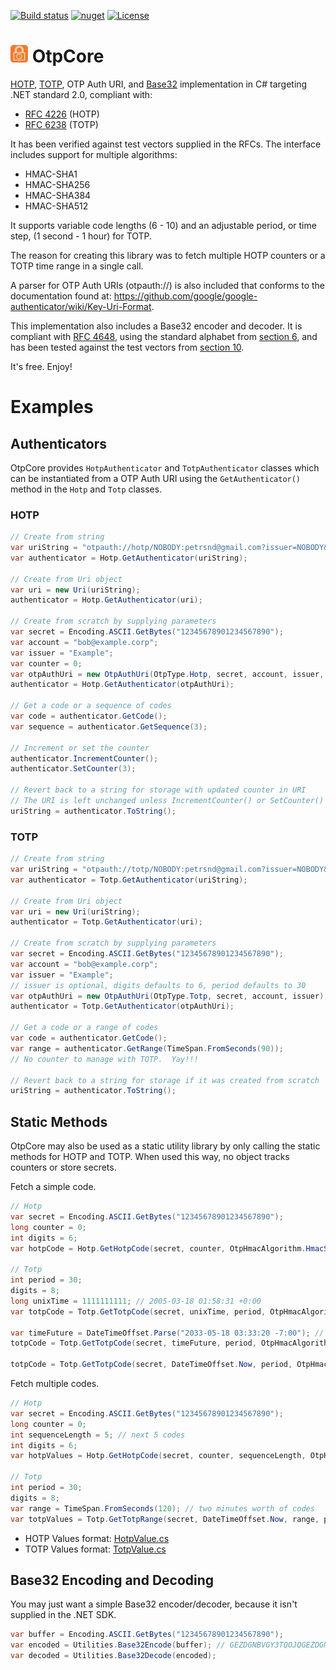 [![Build status](https://img.shields.io/appveyor/build/petrsnd/OtpCore)](https://ci.appveyor.com/project/petrsnd/otpcore)
[![nuget](https://img.shields.io/nuget/vpre/OtpCore)](https://www.nuget.org/packages/OtpCore)
[![License](https://img.shields.io/github/license/petrsnd/OtpCore)](https://github.com/petrnsd/OtpCore/blob/master/LICENSE)


# <img src="OTP.png" width="28" height="28" />  OtpCore
[HOTP](https://github.com/petrsnd/OtpCore#hotp), [TOTP](https://github.com/petrsnd/OtpCore#totp), OTP Auth URI, and 
[Base32](https://github.com/petrsnd/OtpCore#base32-encoding-and-decoding) implementation in C# targeting .NET standard 2.0,
compliant with:
- [RFC 4226](https://datatracker.ietf.org/doc/html/rfc4226) (HOTP)
- [RFC 6238](https://datatracker.ietf.org/doc/html/rfc6238) (TOTP)

It has been verified against test vectors supplied in the RFCs. The interface includes support for
multiple algorithms:
- HMAC-SHA1
- HMAC-SHA256
- HMAC-SHA384
- HMAC-SHA512

It supports variable code lengths (6 - 10) and an adjustable period, or time step, (1 second - 1 hour) for TOTP.

The reason for creating this library was to fetch multiple HOTP counters or a TOTP time range in
a single call.

A parser for OTP Auth URIs (otpauth://) is also included that conforms to the documentation found at:
https://github.com/google/google-authenticator/wiki/Key-Uri-Format.

This implementation also includes a Base32 encoder and decoder. It is compliant with
[RFC 4648](https://datatracker.ietf.org/doc/html/rfc4648),
using the standard alphabet from [section 6](https://datatracker.ietf.org/doc/html/rfc4648#section-6),
and has been tested against the test vectors from
[section 10](https://datatracker.ietf.org/doc/html/rfc4648#section-10).

It's free. Enjoy!

# Examples

## Authenticators
OtpCore provides `HotpAuthenticator` and `TotpAuthenticator` classes which can be instantiated from a
OTP Auth URI using the `GetAuthenticator()` method in the `Hotp` and `Totp` classes.

### HOTP
```C#
// Create from string
var uriString = "otpauth://hotp/NOBODY:petrsnd@gmail.com?issuer=NOBODY&secret=GEZDGNBVGY3TQOJQGEZDGNBVGY3TQOJQ&algorithm=SHA1&digits=6&counter=0";
var authenticator = Hotp.GetAuthenticator(uriString);

// Create from Uri object
var uri = new Uri(uriString);
authenticator = Hotp.GetAuthenticator(uri);

// Create from scratch by supplying parameters
var secret = Encoding.ASCII.GetBytes("12345678901234567890");
var account = "bob@example.corp";
var issuer = "Example";
var counter = 0;
var otpAuthUri = new OtpAuthUri(OtpType.Hotp, secret, account, issuer, counter); // issuer is optional, digits defaults to 6
authenticator = Hotp.GetAuthenticator(otpAuthUri);

// Get a code or a sequence of codes
var code = authenticator.GetCode();
var sequence = authenticator.GetSequence(3);

// Increment or set the counter
authenticator.IncrementCounter();
authenticator.SetCounter(3);

// Revert back to a string for storage with updated counter in URI
// The URI is left unchanged unless IncrementCounter() or SetCounter() are called
uriString = authenticator.ToString();
```

### TOTP
```C#
// Create from string
var uriString = "otpauth://totp/NOBODY:petrsnd@gmail.com?issuer=NOBODY&secret=GEZDGNBVGY3TQOJQGEZDGNBVGY3TQOJQGEZDGNBVGY3TQOJQGEZA&algorithm=SHA256&digits=8";
var authenticator = Totp.GetAuthenticator(uriString);

// Create from Uri object
var uri = new Uri(uriString);
authenticator = Totp.GetAuthenticator(uri);

// Create from scratch by supplying parameters
var secret = Encoding.ASCII.GetBytes("12345678901234567890");
var account = "bob@example.corp";
var issuer = "Example";
// issuer is optional, digits defaults to 6, period defaults to 30
var otpAuthUri = new OtpAuthUri(OtpType.Totp, secret, account, issuer);
authenticator = Totp.GetAuthenticator(otpAuthUri);

// Get a code or a range of codes
var code = authenticator.GetCode();
var range = authenticator.GetRange(TimeSpan.FromSeconds(90));
// No counter to manage with TOTP.  Yay!!!

// Revert back to a string for storage if it was created from scratch
uriString = authenticator.ToString();
```

## Static Methods
OtpCore may also be used as a static utility library by only calling the static methods for HOTP and TOTP.
When used this way, no object tracks counters or store secrets.

Fetch a simple code.

```C#
// Hotp
var secret = Encoding.ASCII.GetBytes("12345678901234567890");
long counter = 0;
int digits = 6;
var hotpCode = Hotp.GetHotpCode(secret, counter, OtpHmacAlgorithm.HmacSha1, digits));

// Totp
int period = 30;
digits = 8;
long unixTime = 1111111111; // 2005-03-18 01:58:31 +0:00
var totpCode = Totp.GetTotpCode(secret, unixTime, period, OtpHmacAlgorithm.HmacSha1, digits);

var timeFuture = DateTimeOffset.Parse("2033-05-18 03:33:20 -7:00"); // future DateTimeOffset
totpCode = Totp.GetTotpCode(secret, timeFuture, period, OtpHmacAlgorithm.HmacSha1, digits);

totpCode = Totp.GetTotpCode(secret, DateTimeOffset.Now, period, OtpHmacAlgorithm.HmacSha1, digits); // Now
```

Fetch multiple codes.

```C#
// Hotp
var secret = Encoding.ASCII.GetBytes("12345678901234567890");
long counter = 0;
int sequenceLength = 5; // next 5 codes
int digits = 6;
var hotpValues = Hotp.GetHotpCode(secret, counter, sequenceLength, OtpHmacAlgorithm.HmacSha1, digits));

// Totp
int period = 30;
digits = 8;
var range = TimeSpan.FromSeconds(120); // two minutes worth of codes
var totpValues = Totp.GetTotpRange(secret, DateTimeOffset.Now, range, period, OtpHmacAlgorithm.HmacSha1, digits);
```

- HOTP Values format: [HotpValue.cs](OtpCore/HotpValue.cs)
- TOTP Values format: [TotpValue.cs](OtpCore/TotpValue.cs)

## Base32 Encoding and Decoding
You may just want a simple Base32 encoder/decoder, because it isn't supplied in the .NET SDK.

```C#
var buffer = Encoding.ASCII.GetBytes("12345678901234567890");
var encoded = Utilities.Base32Encode(buffer); // GEZDGNBVGY3TQOJQGEZDGNBVGY3TQOJQ
var decoded = Utilities.Base32Decode(encoded);
```
